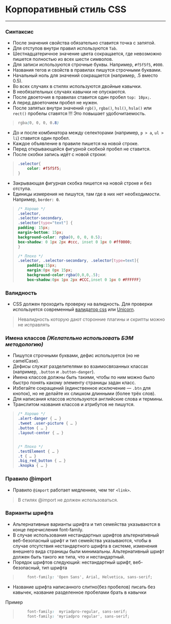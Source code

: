 # Корпоративный стиль CSS

---

### Синтаксис
  * После значения свойства обязательно ставится точка с запятой.
  * Для отступов внутри правил используются `Tab`. 
  * Шестнадцатеричное значение цвета сокращается, где невозможно пишется полностью из всех шести символов. 
  * Для записи используются строчные буквы. Например, `#f5f5f5`, `#000`.
  * Названия тегов и свойств в правилах пишутся строчными буквами.
  * Начальный ноль для значений сокращается (например, .5 вместо 0.5).
  * Во всех случаях в стилях используются двойные кавычки. 
  * В необязательных случаях кавычки не опускаются.
  * После двоеточия в правилах ставится один пробел `top: 10px;`. 
  * А перед двоеточием пробел не нужен.
  * После запятых внутри значений `rgb()`, `rgba()`, `hsl()`, `hsla()` или `rect()` пробелы ставятся !!! Это повышает удобочитаемость.
  > ```css
  >	rgba(0, 0, 0, 0.8)
  >```
  * До и после комбинатора между селекторами (например, `p > a`, `ul > li`) ставится один пробел.
  * Каждое объявление в правиле пишется на новой строке.
  * Перед открывающейся фигурной скобкой пробел не ставится. 
  * После скобки запись идёт с новой строки:
  > ```css
  > .selector{
  > 	color: #f5f5f5;
  > }
  > ```
  * Закрывающая фигурная скобка пишется на новой строке и без отступа.
  * Единицы измерения не пишутся, там где в них нет необходимости. Например, `border: 0`.
  >```css
  >/* Хорошо */
  >.selector,
  >.selector-secondary,
  >.selector[type="text"] {
  >	padding: 15px;
  >	margin-bottom: 15px;
  >	background-color: rgba(0, 0, 0, 0.5);
  >	box-shadow: 0 1px 2px #ccc, inset 0 1px 0 #ff0000;
  >}
  >
  >/* Плохо */
  >	.selector, .selector-secondary, .selector[type=text]{
  >		padding:15px;
  >		margin:0px 0px 15px;
  >		background-color:rgba(0,0,0,.5);
  >		box-shadow:0px 1px 2px #CCC,inset 0 1px 0 #FFFFFF}
  >```

### Валидность
 * CSS должен проходить проверку на валидность. Для проверки используется  современный [валидатор css](https://jigsaw.w3.org/css-validator/#validate_by_uri+with_options) или [Unicorn](https://validator.w3.org/unicorn/?ucn_lang=ru).
 > Невалидность которую дают сторонние плагины и скрипты можно не исправлять
 
### Имена классов *(Желательно использовать БЭМ методологию)*
  * Пишутся строчными буквами, дефис используется (но не camelCase). 
  * Дефисы служат разделителями во взаимосвязанных классах (например, `.button` и `.button-danger`).
  * Имена классов должны быть такими, чтобы по ним можно было быстро понять какому элементу страницы задан класс.
  * Избегайте сокращений (единственное исключение — `.btn` для кнопок), но не делайте их слишком длинными (более трёх слов).
  * Для написания классов используются английские слова и термины.
  * Транслитом названия классов и атрибутов не пишутся.
  >```css
  >/* Хорошо */
  >.alert-danger { … }
  >.tweet .user-picture { … }
  >.button { … }
  >.layout-center { … }
  >
  >
  >/* Плохо */
  >.testElement { … }
  >.t { … }
  >.big_red_button { … }
  >.knopka { … }
  >```

### Правило @import
  * Правило `@import` работает медленнее, чем тег `<link>`. 
  > В стилях @import не должен использоваться.

### Варианты шрифта
  * Альтернативные варианты шрифта и тип семейства указываются в конце перечисления font-family. 
  * В случае использования нестандартных шрифтов альтернативный веб-безопасный шрифт и тип семейства указываются, чтобы в случае отсутствия нестандартного шрифта в системе, изменения внешнего вида страницы были минимальны. Альтернативный шрифт должен быть такого же типа, что и нестандартный. 
  * Порядок шрифтов следующий: нестандартный шрифт, веб-безопасный, тип шрифта
  > ```css
  > 	font-family: 'Open Sans', Arial, Helvetica, sans-serif;
  > ```
  * Название шрифта написанного слитно(без пробелов) писать без кавычек, название разделенное пробелами брать в кавычки

Пример 
  > ```css
  > 	font-family:  myriadpro-regular, sans-serif;
  > 	font-family: 'myriadpro regular', sans-serif;
  > ```